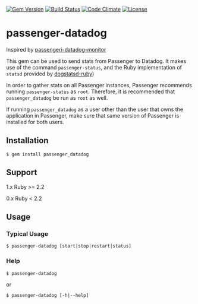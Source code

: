 [![Gem Version](https://badge.fury.io/rb/passenger_datadog.svg)](https://badge.fury.io/rb/passenger_datadog)
[![Build Status](https://travis-ci.org/manheim/passenger-datadog.svg?branch=master)](https://travis-ci.org/manheim/passenger-datadog)
[![Code Climate](https://codeclimate.com/github/manheim/passenger-datadog/badges/gpa.svg)](https://codeclimate.com/github/manheim/passenger-datadog)
[![License](http://img.shields.io/badge/license-MIT-blue.svg)](LICENSE)

# passenger-datadog

Inspired by [passengeri-datadog-monitor](https://github.com/Sjeanpierre/passenger-datadog-monitor)

This gem can be used to send stats from Passenger to Datadog. It makes use of
the command `passenger-status`, and the Ruby implementation of `statsd`
provided by [dogstatsd-ruby](https://github.com/DataDog/dogstatsd-ruby))

In order to gather stats on all Passenger instances, Passenger recommends
running `passenger-status` as `root`. Therefore, it is recommended that
`passenger_datadog` be run as `root` as well.

If running `passenger_datadog` as a user other than the user that owns the application
in Passenger, make sure that same version of Passenger is installed for both users.

## Installation
```
$ gem install passenger_datadog
```
## Support
1.x Ruby >= 2.2

0.x Ruby < 2.2

## Usage

### Typical Usage
```
$ passenger-datadog [start|stop|restart|status]
```

### Help
```
$ passenger-datadog
```
or
```
$ passenger-datadog [-h|--help]
```
